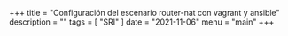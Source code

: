 +++
title = "Configuración del escenario router-nat con vagrant y ansible"
description = ""
tags = [
    "SRI"
]
date = "2021-11-06"
menu = "main"
+++

